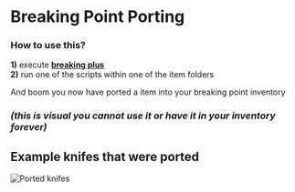 # Breaking Point Porting
### How to use this?  
**1)** execute **[breaking plus](https://github.com/NaikoScript/Breaking-Plus)**  
**2)** run one of the scripts within one of the item folders  

And boom you now have ported a item into your breaking point inventory  
### *(this is visual you cannot use it or have it in your inventory forever)*

## Example knifes that were ported
![Ported knifes](https://github.com/user-attachments/assets/dbfe02fe-dd1a-45a6-b209-fa0a3453c0b7)
